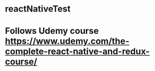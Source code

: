 # reactNativeTest

# Follows Udemy course https://www.udemy.com/the-complete-react-native-and-redux-course/
